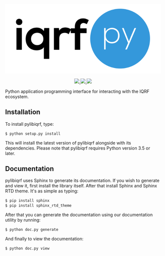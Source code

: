 <p align="center">
    <img src="https://raw.githubusercontent.com/iqrfsdk/pylibiqrf/master/artwork/logo.png">
</p>

<p align="center">
    <a href="https://travis-ci.org/iqrfsdk/pylibiqrf">
        <img src="https://travis-ci.org/iqrfsdk/pylibiqrf.svg?branch=master">
    </a>
    <a href="https://codecov.io/gh/iqrfsdk/pylibiqrf">
        <img src="https://codecov.io/gh/iqrfsdk/pylibiqrf/branch/master/graph/badge.svg">
    </a>
    <a href="https://github.com/iqrfsdk/pylibiqrf/blob/master/license.txt">
      <img src="https://img.shields.io/:license-apache2-blue.svg">
    </a>
</p>

Python application programming interface for interacting with the IQRF
ecosystem.

## Installation

To install pylibiqrf, type:

```
$ python setup.py install
```

This will install the latest version of pylibiqrf alongside with its dependencies.
Please note that pylibiqrf requires Python version 3.5 or later.

## Documentation

pylibiqrf uses Sphinx to generate its documentation. If you wish to generate and
view it, first install the library itself. After that install Sphinx and Sphinx
RTD theme. It's as simple as typing:

```
$ pip install sphinx
$ pip install sphinx_rtd_theme
```

After that you can generate the documentation using our documentation utility
by running:

```
$ python doc.py generate
```

And finally to view the documentation:

```
$ python doc.py view
```
